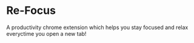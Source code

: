 # Re-Focus
A productivity chrome extension which helps you stay focused and relax everyctime you open a new tab!
